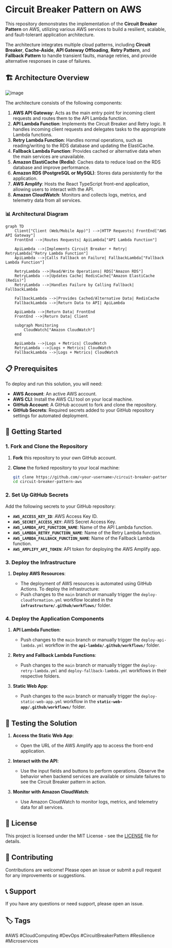 # Circuit Breaker Pattern on AWS

This repository demonstrates the implementation of the **Circuit Breaker Pattern** on AWS, utilizing various AWS services to build a resilient, scalable, and fault-tolerant application architecture.

The architecture integrates multiple cloud patterns, including **Circuit Breaker**, **Cache-Aside**, **API Gateway Offloading**, **Retry Pattern**, and **Fallback Pattern** to handle transient faults, manage retries, and provide alternative responses in case of failures.

## 🏗️ Architecture Overview

![image](https://github.com/user-attachments/assets/fef20c85-216e-43a3-9bdb-b3fd49170aec)

The architecture consists of the following components:

1. **AWS API Gateway**: Acts as the main entry point for incoming client requests and routes them to the API Lambda function.
2. **API Lambda Function**: Implements the Circuit Breaker and Retry logic. It handles incoming client requests and delegates tasks to the appropriate Lambda functions.
3. **Retry Lambda Function**: Handles normal operations, such as reading/writing to the RDS database and updating the ElastiCache.
4. **Fallback Lambda Function**: Provides cached or alternative data when the main services are unavailable.
5. **Amazon ElastiCache (Redis)**: Caches data to reduce load on the RDS database and improve performance.
6. **Amazon RDS (PostgreSQL or MySQL)**: Stores data persistently for the application.
7. **AWS Amplify**: Hosts the React TypeScript front-end application, allowing users to interact with the API.
8. **Amazon CloudWatch**: Monitors and collects logs, metrics, and telemetry data from all services.

### 📊 Architectural Diagram

```mermaid
graph TD
    Client["Client (Web/Mobile App)"] -->|HTTP Requests| FrontEnd["AWS API Gateway"]
    FrontEnd -->|Routes Requests| ApiLambda["API Lambda Function"]
    
    ApiLambda -->|Implements Circuit Breaker + Retry| RetryLambda["Retry Lambda Function"]
    ApiLambda -->|Calls Fallback on Failure| FallbackLambda["Fallback Lambda Function"]

    RetryLambda -->|Read/Write Operations| RDS["Amazon RDS"]
    RetryLambda -->|Updates Cache| RedisCache["Amazon ElastiCache (Redis)"]
    RetryLambda -->|Handles Failure by Calling Fallback| FallbackLambda

    FallbackLambda -->|Provides Cached/Alternative Data| RedisCache
    FallbackLambda -->|Return Data to API| ApiLambda
    
    ApiLambda -->|Return Data| FrontEnd
    FrontEnd -->|Return Data| Client

    subgraph Monitoring
        CloudWatch["Amazon CloudWatch"]
    end

    ApiLambda -->|Logs + Metrics| CloudWatch
    RetryLambda -->|Logs + Metrics| CloudWatch
    FallbackLambda -->|Logs + Metrics| CloudWatch
```

## 📋 Prerequisites

To deploy and run this solution, you will need:

- **AWS Account**: An active AWS account.
- **AWS CLI**: Install the AWS CLI tool on your local machine.
- **GitHub Account**: A GitHub account to fork and clone the repository.
- **GitHub Secrets**: Required secrets added to your GitHub repository settings for automated deployment.

## 🚀 Getting Started

### 1. Fork and Clone the Repository

1. **Fork** this repository to your own GitHub account.
2. **Clone** the forked repository to your local machine:

   ```bash
   git clone https://github.com/<your-username>/circuit-breaker-pattern-aws.git
   cd circuit-breaker-pattern-aws
   ```

### 2. Set Up GitHub Secrets

Add the following secrets to your GitHub repository:

- **`AWS_ACCESS_KEY_ID`**: AWS Access Key ID.
- **`AWS_SECRET_ACCESS_KEY`**: AWS Secret Access Key.
- **`AWS_LAMBDA_API_FUNCTION_NAME`**: Name of the API Lambda function.
- **`AWS_LAMBDA_RETRY_FUNCTION_NAME`**: Name of the Retry Lambda function.
- **`AWS_LAMBDA_FALLBACK_FUNCTION_NAME`**: Name of the Fallback Lambda function.
- **`AWS_AMPLIFY_API_TOKEN`**: API token for deploying the AWS Amplify app.

### 3. Deploy the Infrastructure

1. **Deploy AWS Resources**:

   - The deployment of AWS resources is automated using GitHub Actions. To deploy the infrastructure:
   - Push changes to the `main` branch or manually trigger the `deploy-cloudformation.yml` workflow located in the **`infrastructure/.github/workflows/`** folder.

### 4. Deploy the Application Components

1. **API Lambda Function**:
   - Push changes to the `main` branch or manually trigger the `deploy-api-lambda.yml` workflow in the **`api-lambda/.github/workflows/`** folder.

2. **Retry and Fallback Lambda Functions**:
   - Push changes to the `main` branch or manually trigger the `deploy-retry-lambda.yml` and `deploy-fallback-lambda.yml` workflows in their respective folders.

3. **Static Web App**:
   - Push changes to the `main` branch or manually trigger the `deploy-static-web-app.yml` workflow in the **`static-web-app/.github/workflows/`** folder.

## 🧪 Testing the Solution

1. **Access the Static Web App**:
   - Open the URL of the AWS Amplify app to access the front-end application.

2. **Interact with the API**:
   - Use the input fields and buttons to perform operations. Observe the behavior when backend services are available or simulate failures to see the Circuit Breaker pattern in action.

3. **Monitor with Amazon CloudWatch**:
   - Use Amazon CloudWatch to monitor logs, metrics, and telemetry data for all services.

## 📝 License

This project is licensed under the MIT License - see the [LICENSE](LICENSE) file for details.

## 🙌 Contributing

Contributions are welcome! Please open an issue or submit a pull request for any improvements or suggestions.

## 📞 Support

If you have any questions or need support, please open an issue.

## 🏷️ Tags

#AWS #CloudComputing #DevOps #CircuitBreakerPattern #Resilience #Microservices
